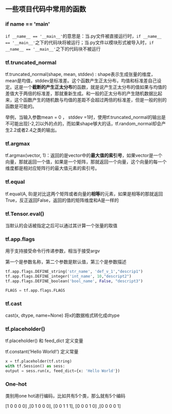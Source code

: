 ## 一些项目代码中常用的函数

### if __name__ == '__main__'

`if __name__ == '__main__'`的意思是：当.py文件被直接运行时，`if __name__ == '__main__'`之下的代码块将被运行；当.py文件以模块形式被导入时，`if __name__ == '__main__'`之下的代码块不被运行

### tf.truncated_normal

tf.truncated_normal(shape, mean, stddev) : shape表示生成张量的维度，mean是均值，stddev是标准差。这个函数产生正太分布，均值和标准差自己设定。这是一个**截断的产生正太分布**的函数，就是说产生正太分布的值如果与均值的差值大于两倍的标准差，那就重新生成。和一般的正太分布的产生随机数据比起来，这个函数产生的随机数与均值的差距不会超过两倍的标准差，但是一般的别的函数是可能的。

举例，当输入参数mean = 0 ， stddev =1时，使用tf.truncated_normal的输出是不可能出现[-2,2]以外的点的，而如果shape够大的话，tf.random_normal却会产生2.2或者2.4之类的输出。

### tf.argmax

tf.argmax(vector, 1)：返回的是vector中的**最大值的索引号**，如果vector是一个向量，那就返回一个值，如果是一个矩阵，那就返回一个向量，这个向量的每一个维度都是相对应矩阵行的最大值元素的索引号。

### tf.equal

tf.equal(A, B)是对比这两个矩阵或者向量的**相等**的元素，如果是相等的那就返回True，反正返回False，返回的值的矩阵维度和A是一样的

### tf.Tensor.eval()

当默认的会话被指定之后可以通过其计算一个张量的取值

### tf.app.flags

用于支持接受命令行传递参数，相当于接受argv

第一个是参数名称，第二个参数是默认值，第三个是参数描述

```python
tf.app.flags.DEFINE_string('str_name', 'def_v_1',"descrip1")
tf.app.flags.DEFINE_integer('int_name', 10,"descript2")
tf.app.flags.DEFINE_boolean('bool_name', False, "descript3")

FLAGS = tf.app.flags.FLAGS
```

### tf.cast

cast(x, dtype, name=None)  将x的数据格式转化成dtype

### tf.placeholder()

tf.placeholder() 和 feed_dict  定义变量

tf.constant(‘Hello World!’)  定义常量

```python
x = tf.placeholder(tf.string)
with tf.Session() as sess:
output = sess.run(x, feed_dict={x: 'Hello World'})
```

### One-hot

类别用one hot进行编码，比如共有5个类，那么就有5个编码

[1 0 0 0 0] ,[0 1 0 0 0], [0 0 1 1 1], [0 0 0 1 0] ,[0 0 0 0 1]